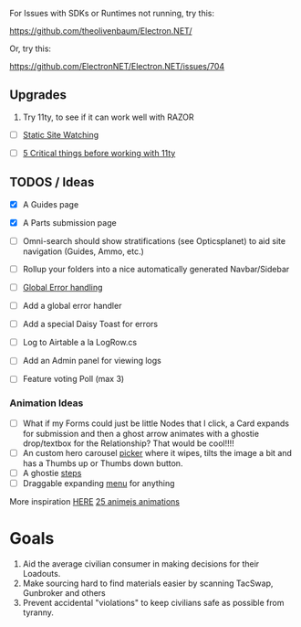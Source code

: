 
For Issues with SDKs or Runtimes not running, try this:

https://github.com/theolivenbaum/Electron.NET/

Or, try this:

https://github.com/ElectronNET/Electron.NET/issues/704


## Upgrades 

1. Try 11ty, to see if it can work well with RAZOR

- [ ] [Static Site Watching](https://khalidabuhakmeh.com/watching-more-files-with-dotnet-watch-for-static-sites)
- [ ] [5 Critical things before working with 11ty](https://khalidabuhakmeh.com/five-critical-things-before-working-with-11ty)



## TODOS / Ideas

- [x] A Guides page
- [x] A Parts submission page
- [ ] Omni-search should show stratifications (see Opticsplanet) to aid site navigation (Guides, Ammo, etc.)
- [ ] Rollup your folders into a nice automatically generated Navbar/Sidebar
- [ ] [Global Error handling](https://code-maze.com/global-error-handling-aspnetcore/)
- [ ] Add a global error handler
- [ ] Add a special Daisy Toast for errors
- [ ] Log to Airtable a la LogRow.cs
- [ ] Add an Admin panel for viewing logs
- [ ] Feature voting Poll (max 3)


### Animation Ideas
- [ ] What if my Forms could just be little Nodes that I click, a Card expands for submission and then a ghost arrow animates with a ghostie drop/textbox for the Relationship?  That would be cool!!!!
- [ ] An custom hero carousel [picker](https://youtu.be/29IQwtXVYqA?t=185) where it wipes, tilts the image a bit and has a Thumbs up or Thumbs down button.
- [ ] A ghostie [steps](https://daisyui.com/components/steps/)
- [ ] Draggable expanding [menu](https://youtu.be/29IQwtXVYqA?t=310) for anything 

More inspiration [HERE](https://freefrontend.com/)
[25 animejs animations](https://www.youtube.com/watch?v=29IQwtXVYqA)

# Goals

1. Aid the average civilian consumer in making decisions for their Loadouts.
2. Make sourcing hard to find materials easier by scanning TacSwap, Gunbroker and others
3. Prevent accidental "violations" to keep civilians safe as possible from tyranny.

